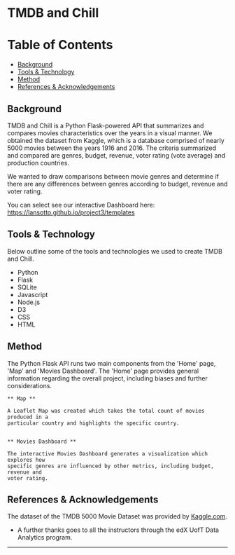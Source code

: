 # TMDB and Chill


Table of Contents
=================

  * [Background](#background)
  * [Tools & Technology](#tools-&-technology)
  * [Method](#method)
  * [References & Acknowledgements](#references-&-acknowledgements)
  
  
  
## Background
  

TMDB and Chill is a Python Flask-powered API that summarizes and compares movies characteristics over the years in a visual manner. We obtained the dataset from Kaggle, which is a database comprised of nearly 5000 movies between the years 1916 and 2016. The criteria summarized and compared are genres, budget, revenue, voter rating (vote average) and production countries.

We wanted to draw comparisons between movie genres and determine if there are any differences between genres according to budget, revenue and voter rating. 

You can select see our interactive Dashboard here: https://lansotto.github.io/project3/templates


## Tools & Technology


Below outline some of the tools and technologies we used to create TMDB and Chill.

* Python
* Flask
* SQLite
* Javascript
* Node.js
* D3
* CSS
* HTML



## Method


The Python Flask API runs two main components from the 'Home' page, 'Map' and 'Movies Dashboard'. The 'Home' page provides general information regarding the overall project, including biases and further considerations.

    ** Map **

    A Leaflet Map was created which takes the total count of movies produced in a
    particular country and highlights the specific country. 


    ** Movies Dashboard ** 
    
    The interactive Movies Dashboard generates a visualization which explores how
    specific genres are influenced by other metrics, including budget, revenue and
    voter rating. 



## References & Acknowledgements


The dataset of the TMDB 5000 Movie Dataset was provided by [Kaggle.com](https://www.kaggle.com/datasets/tmdb/tmdb-movie-metadata?resource=download&select=tmdb_5000_movies.csv).

* A further thanks goes to all the instructors through the edX UofT
                Data Analytics program. 


- - -


